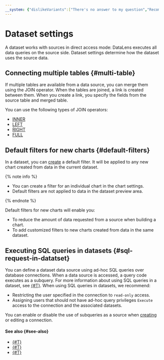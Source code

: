 ```yaml
---
__system: {"dislikeVariants":["There's no answer to my question","Recommendations aren't helpful","Content does not match the title","Other"]}
---
```

# Dataset settings

A dataset works with sources in direct access mode: DataLens executes all data queries on the source side. Dataset settings determine how the dataset uses the source data.


## Connecting multiple tables {#multi-table}

If multiple tables are available from a data source, you can merge them using the JOIN operator.
When the tables are joined, a link is created between them. When you create a link, you specify the fields from the source table and merged table.

You can use the following types of JOIN operators:

* [INNER](https://en.wikipedia.org/wiki/Join_(SQL)#Inner_join)
* [LEFT](https://en.wikipedia.org/wiki/Join_(SQL)#Left_outer_join)
* [RIGHT](https://en.wikipedia.org/wiki/Join_(SQL)#Right_outer_join)
* [FULL](https://en.wikipedia.org/wiki/Join_(SQL)#Full_outer_join)

## Default filters for new charts {#default-filters}

In a dataset, you can [create](../../operations/dataset/create-filter.md) a default filter. It will be applied to any new chart created from data in the current dataset.

{% note info %}

- You can create a filter for an individual chart in the chart settings.
- Default filters are not applied to data in the dataset preview area.

{% endnote %}

Default filters for new charts will enable you:
* To reduce the amount of data requested from a source when building a chart.
* To add customized filters to new charts created from data in the same dataset.


## Executing SQL queries in datasets {#sql-request-in-datatset}

You can define a dataset data source using ad-hoc SQL queries over database connections. When a data source is accessed, a query code executes as a subquery. For more information about using SQL queries in a dataset, see [{#T}](../../operations/dataset/add-data.md).
When using SQL queries in datasets, we recommend:
* Restricting the user specified in the connection to `read-only` access.
* Assigning users that should not have ad-hoc query privileges `Execute` access to the connection and the associated datasets.

You can enable or disable the use of subqueries as a source when [creating](../connection.md) or editing a connection.

#### See also {#see-also}
- [{#T}](../../operations/dataset/create.md)
- [{#T}](../calculations/index.md)
- [{#T}](../calculations/index.md#how-to-create-calculated-field)
